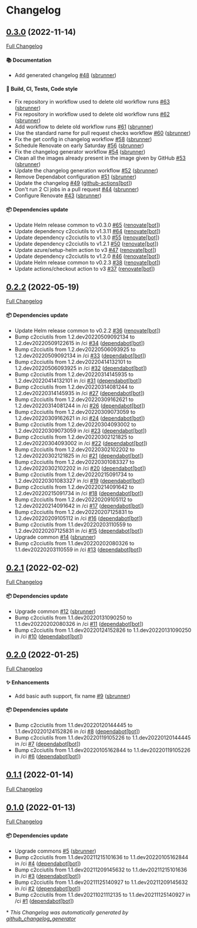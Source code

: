 # Changelog

## [0.3.0](https://github.com/camptocamp/helm-secrets/tree/0.3.0) (2022-11-14)

[Full Changelog](https://github.com/camptocamp/helm-secrets/compare/0.2.2...0.3.0)

#### :books: Documentation

- Add generated changelog [\#48](https://github.com/camptocamp/helm-secrets/pull/48) ([sbrunner](https://github.com/sbrunner))

#### :wrench: Build, CI, Tests, Code style

- Fix repository in workflow used to delete old workflow runs [\#63](https://github.com/camptocamp/helm-secrets/pull/63) ([sbrunner](https://github.com/sbrunner))
- Fix repository in workflow used to delete old workflow runs [\#62](https://github.com/camptocamp/helm-secrets/pull/62) ([sbrunner](https://github.com/sbrunner))
- Add workflow to delete old workflow runs [\#61](https://github.com/camptocamp/helm-secrets/pull/61) ([sbrunner](https://github.com/sbrunner))
- Use the standard name for pull request checks workflow [\#60](https://github.com/camptocamp/helm-secrets/pull/60) ([sbrunner](https://github.com/sbrunner))
- Fix the get config in changelog workflow [\#58](https://github.com/camptocamp/helm-secrets/pull/58) ([sbrunner](https://github.com/sbrunner))
- Schedule Renovate on early Saturday [\#56](https://github.com/camptocamp/helm-secrets/pull/56) ([sbrunner](https://github.com/sbrunner))
- Fix the changelog generator workflow [\#54](https://github.com/camptocamp/helm-secrets/pull/54) ([sbrunner](https://github.com/sbrunner))
- Clean all the images already present in the image given by GitHub [\#53](https://github.com/camptocamp/helm-secrets/pull/53) ([sbrunner](https://github.com/sbrunner))
- Update the changelog generation workflow [\#52](https://github.com/camptocamp/helm-secrets/pull/52) ([sbrunner](https://github.com/sbrunner))
- Remove Dependabot configuration [\#51](https://github.com/camptocamp/helm-secrets/pull/51) ([sbrunner](https://github.com/sbrunner))
- Update the changelog [\#49](https://github.com/camptocamp/helm-secrets/pull/49) ([github-actions[bot]](https://github.com/apps/github-actions))
- Don't run 2 CI jobs in a pull request [\#44](https://github.com/camptocamp/helm-secrets/pull/44) ([sbrunner](https://github.com/sbrunner))
- Configure Renovate [\#43](https://github.com/camptocamp/helm-secrets/pull/43) ([sbrunner](https://github.com/sbrunner))

#### :package: Dependencies update

- Update Helm release common to v0.3.0 [\#65](https://github.com/camptocamp/helm-secrets/pull/65) ([renovate[bot]](https://github.com/apps/renovate))
- Update dependency c2cciutils to v1.3.11 [\#64](https://github.com/camptocamp/helm-secrets/pull/64) ([renovate[bot]](https://github.com/apps/renovate))
- Update dependency c2cciutils to v1.3.0 [\#55](https://github.com/camptocamp/helm-secrets/pull/55) ([renovate[bot]](https://github.com/apps/renovate))
- Update dependency c2cciutils to v1.2.1 [\#50](https://github.com/camptocamp/helm-secrets/pull/50) ([renovate[bot]](https://github.com/apps/renovate))
- Update azure/setup-helm action to v3 [\#47](https://github.com/camptocamp/helm-secrets/pull/47) ([renovate[bot]](https://github.com/apps/renovate))
- Update dependency c2cciutils to v1.2.0 [\#46](https://github.com/camptocamp/helm-secrets/pull/46) ([renovate[bot]](https://github.com/apps/renovate))
- Update Helm release common to v0.2.3 [\#38](https://github.com/camptocamp/helm-secrets/pull/38) ([renovate[bot]](https://github.com/apps/renovate))
- Update actions/checkout action to v3 [\#37](https://github.com/camptocamp/helm-secrets/pull/37) ([renovate[bot]](https://github.com/apps/renovate))

## [0.2.2](https://github.com/camptocamp/helm-secrets/tree/0.2.2) (2022-05-19)

[Full Changelog](https://github.com/camptocamp/helm-secrets/compare/0.2.1...0.2.2)

#### :package: Dependencies update

- Update Helm release common to v0.2.2 [\#36](https://github.com/camptocamp/helm-secrets/pull/36) ([renovate[bot]](https://github.com/apps/renovate))
- Bump c2cciutils from 1.2.dev20220509092134 to 1.2.dev20220509122615 in /ci [\#34](https://github.com/camptocamp/helm-secrets/pull/34) ([dependabot[bot]](https://github.com/apps/dependabot))
- Bump c2cciutils from 1.2.dev20220506093925 to 1.2.dev20220509092134 in /ci [\#33](https://github.com/camptocamp/helm-secrets/pull/33) ([dependabot[bot]](https://github.com/apps/dependabot))
- Bump c2cciutils from 1.2.dev20220414132101 to 1.2.dev20220506093925 in /ci [\#32](https://github.com/camptocamp/helm-secrets/pull/32) ([dependabot[bot]](https://github.com/apps/dependabot))
- Bump c2cciutils from 1.2.dev20220314145935 to 1.2.dev20220414132101 in /ci [\#31](https://github.com/camptocamp/helm-secrets/pull/31) ([dependabot[bot]](https://github.com/apps/dependabot))
- Bump c2cciutils from 1.2.dev20220314081244 to 1.2.dev20220314145935 in /ci [\#27](https://github.com/camptocamp/helm-secrets/pull/27) ([dependabot[bot]](https://github.com/apps/dependabot))
- Bump c2cciutils from 1.2.dev20220309162621 to 1.2.dev20220314081244 in /ci [\#26](https://github.com/camptocamp/helm-secrets/pull/26) ([dependabot[bot]](https://github.com/apps/dependabot))
- Bump c2cciutils from 1.2.dev20220309073059 to 1.2.dev20220309162621 in /ci [\#24](https://github.com/camptocamp/helm-secrets/pull/24) ([dependabot[bot]](https://github.com/apps/dependabot))
- Bump c2cciutils from 1.2.dev20220304093002 to 1.2.dev20220309073059 in /ci [\#23](https://github.com/camptocamp/helm-secrets/pull/23) ([dependabot[bot]](https://github.com/apps/dependabot))
- Bump c2cciutils from 1.2.dev20220302121825 to 1.2.dev20220304093002 in /ci [\#22](https://github.com/camptocamp/helm-secrets/pull/22) ([dependabot[bot]](https://github.com/apps/dependabot))
- Bump c2cciutils from 1.2.dev20220302102202 to 1.2.dev20220302121825 in /ci [\#21](https://github.com/camptocamp/helm-secrets/pull/21) ([dependabot[bot]](https://github.com/apps/dependabot))
- Bump c2cciutils from 1.2.dev20220301083327 to 1.2.dev20220302102202 in /ci [\#20](https://github.com/camptocamp/helm-secrets/pull/20) ([dependabot[bot]](https://github.com/apps/dependabot))
- Bump c2cciutils from 1.2.dev20220215091734 to 1.2.dev20220301083327 in /ci [\#19](https://github.com/camptocamp/helm-secrets/pull/19) ([dependabot[bot]](https://github.com/apps/dependabot))
- Bump c2cciutils from 1.2.dev20220214091642 to 1.2.dev20220215091734 in /ci [\#18](https://github.com/camptocamp/helm-secrets/pull/18) ([dependabot[bot]](https://github.com/apps/dependabot))
- Bump c2cciutils from 1.2.dev20220209105112 to 1.2.dev20220214091642 in /ci [\#17](https://github.com/camptocamp/helm-secrets/pull/17) ([dependabot[bot]](https://github.com/apps/dependabot))
- Bump c2cciutils from 1.2.dev20220207125831 to 1.2.dev20220209105112 in /ci [\#16](https://github.com/camptocamp/helm-secrets/pull/16) ([dependabot[bot]](https://github.com/apps/dependabot))
- Bump c2cciutils from 1.1.dev20220203110559 to 1.2.dev20220207125831 in /ci [\#15](https://github.com/camptocamp/helm-secrets/pull/15) ([dependabot[bot]](https://github.com/apps/dependabot))
- Upgrade common [\#14](https://github.com/camptocamp/helm-secrets/pull/14) ([sbrunner](https://github.com/sbrunner))
- Bump c2cciutils from 1.1.dev20220202080326 to 1.1.dev20220203110559 in /ci [\#13](https://github.com/camptocamp/helm-secrets/pull/13) ([dependabot[bot]](https://github.com/apps/dependabot))

## [0.2.1](https://github.com/camptocamp/helm-secrets/tree/0.2.1) (2022-02-02)

[Full Changelog](https://github.com/camptocamp/helm-secrets/compare/0.2.0...0.2.1)

#### :package: Dependencies update

- Upgrade common [\#12](https://github.com/camptocamp/helm-secrets/pull/12) ([sbrunner](https://github.com/sbrunner))
- Bump c2cciutils from 1.1.dev20220131090250 to 1.1.dev20220202080326 in /ci [\#11](https://github.com/camptocamp/helm-secrets/pull/11) ([dependabot[bot]](https://github.com/apps/dependabot))
- Bump c2cciutils from 1.1.dev20220124152826 to 1.1.dev20220131090250 in /ci [\#10](https://github.com/camptocamp/helm-secrets/pull/10) ([dependabot[bot]](https://github.com/apps/dependabot))

## [0.2.0](https://github.com/camptocamp/helm-secrets/tree/0.2.0) (2022-01-25)

[Full Changelog](https://github.com/camptocamp/helm-secrets/compare/0.1.1...0.2.0)

#### :sparkles: Enhancements

- Add basic auth support, fix name [\#9](https://github.com/camptocamp/helm-secrets/pull/9) ([sbrunner](https://github.com/sbrunner))

#### :package: Dependencies update

- Bump c2cciutils from 1.1.dev20220120144445 to 1.1.dev20220124152826 in /ci [\#8](https://github.com/camptocamp/helm-secrets/pull/8) ([dependabot[bot]](https://github.com/apps/dependabot))
- Bump c2cciutils from 1.1.dev20220119105226 to 1.1.dev20220120144445 in /ci [\#7](https://github.com/camptocamp/helm-secrets/pull/7) ([dependabot[bot]](https://github.com/apps/dependabot))
- Bump c2cciutils from 1.1.dev20220105162844 to 1.1.dev20220119105226 in /ci [\#6](https://github.com/camptocamp/helm-secrets/pull/6) ([dependabot[bot]](https://github.com/apps/dependabot))

## [0.1.1](https://github.com/camptocamp/helm-secrets/tree/0.1.1) (2022-01-14)

[Full Changelog](https://github.com/camptocamp/helm-secrets/compare/0.1.0...0.1.1)

## [0.1.0](https://github.com/camptocamp/helm-secrets/tree/0.1.0) (2022-01-13)

[Full Changelog](https://github.com/camptocamp/helm-secrets/compare/087953da5762428e61e72309bf1fa610aeb3b3a1...0.1.0)

#### :package: Dependencies update

- Upgrade commons [\#5](https://github.com/camptocamp/helm-secrets/pull/5) ([sbrunner](https://github.com/sbrunner))
- Bump c2cciutils from 1.1.dev20211215101636 to 1.1.dev20220105162844 in /ci [\#4](https://github.com/camptocamp/helm-secrets/pull/4) ([dependabot[bot]](https://github.com/apps/dependabot))
- Bump c2cciutils from 1.1.dev20211209145632 to 1.1.dev20211215101636 in /ci [\#3](https://github.com/camptocamp/helm-secrets/pull/3) ([dependabot[bot]](https://github.com/apps/dependabot))
- Bump c2cciutils from 1.1.dev20211125140927 to 1.1.dev20211209145632 in /ci [\#2](https://github.com/camptocamp/helm-secrets/pull/2) ([dependabot[bot]](https://github.com/apps/dependabot))
- Bump c2cciutils from 1.1.dev20211021112135 to 1.1.dev20211125140927 in /ci [\#1](https://github.com/camptocamp/helm-secrets/pull/1) ([dependabot[bot]](https://github.com/apps/dependabot))

\* _This Changelog was automatically generated by [github_changelog_generator](https://github.com/github-changelog-generator/github-changelog-generator)_

